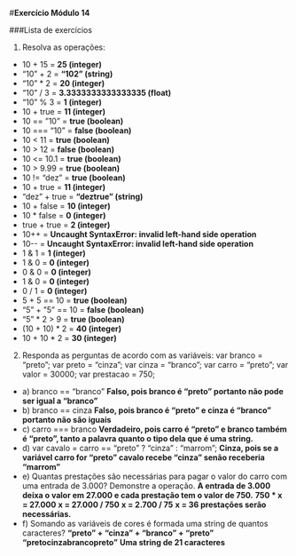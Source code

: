 #__Exercício Módulo 14__

###Lista de exercícios

1. Resolva as operações:
* 10 + 15 = __25 (integer)__
* “10” + 2 = __“102” (string)__
* “10” * 2 = __20 (integer)__
* “10” / 3 = __3.3333333333333335 (float)__
* “10” % 3 = __1 (integer)__
* 10 + true = __11 (integer)__
* 10 == ”10” = __true (boolean)__
* 10 === “10” = __false (boolean)__
* 10 < 11 = __true (boolean)__
* 10 > 12 = __false (boolean)__
* 10 <= 10.1 = __true (boolean)__
* 10 > 9.99 = __true (boolean)__
* 10 != “dez” = __true (boolean)__
* 10 + true = __11 (integer)__
* “dez” + true = __“deztrue” (string)__
* 10 + false = __10 (integer)__
* 10 * false = __0 (integer)__
* true + true = __2 (integer)__
* 10++ = __Uncaught SyntaxError: invalid left-hand side operation__
* 10-- = __Uncaught SyntaxError: invalid left-hand side operation__
* 1 & 1 = __1 (integer)__
* 1 & 0 = __0 (integer)__
* 0 & 0 = __0 (integer)__
* 1 & 0 = __0 (integer)__
* 0 / 1 = __0 (integer)__
* 5 + 5 == 10 = __true (boolean)__
* “5” + ”5” == 10 = __false (boolean)__
* “5” * 2 > 9 = __true (boolean)__
* (10 + 10) * 2 = __40 (integer)__
* 10 + 10 * 2 = __30 (integer)__

2. Responda as perguntas de acordo com as variáveis:
var branco = “preto”; 
var preto = “cinza”; 
var cinza = “branco”; 
var carro = “preto”; 
var valor = 30000; 
var prestacao = 750;

* a) branco == “branco” 
	__Falso, pois branco é “preto” portanto não pode ser igual a “branco”__
* b) branco == cinza 
	__Falso, pois branco é “preto” e cinza é “branco” portanto não são iguais__
* c) carro === branco 
	__Verdadeiro, pois carro é “preto” e branco também é “preto”, tanto a palavra quanto o tipo dela que é uma string.__
* d) var cavalo = carro == “preto” ? “cinza” : “marrom”;
	__Cinza, pois se a variável carro for “preto” cavalo recebe “cinza” senão receberia “marrom”__
* e) Quantas prestações são necessárias para pagar o valor do carro com uma entrada de 3.000? Demonstre a operação. 
	__A entrada de 3.000 deixa o valor em 27.000 e cada prestação tem o valor de 750.__ 
	__750 * x = 27.000__
	__x = 27.000 / 750__
	__x = 2.700 / 75__
	__x = 36 prestações serão necessárias.__
* f) Somando as variáveis de cores é formada uma string de quantos caracteres?
    __“preto” + “cinza” + “branco” + “preto”__
    __“pretocinzabrancopreto”__
    __Uma string de 21 caracteres__


